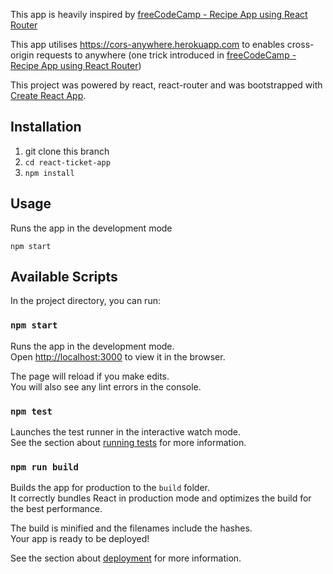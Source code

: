This app is heavily inspired by [freeCodeCamp - Recipe App using React Router](https://www.youtube.com/watch?v=tvfeBLMA_Q4)

This app utilises https://cors-anywhere.herokuapp.com to enables cross-origin requests to anywhere (one trick introduced in [freeCodeCamp - Recipe App using React Router](https://www.youtube.com/watch?v=tvfeBLMA_Q4))

This project was powered by react, react-router and was bootstrapped with [Create React App](https://github.com/facebook/create-react-app).


## Installation

1. git clone this branch
2. `cd react-ticket-app`
3. `npm install`

## Usage
Runs the app in the development mode

  ```shell
  npm start
  ```

## Available Scripts

In the project directory, you can run:

### `npm start`

Runs the app in the development mode.<br>
Open [http://localhost:3000](http://localhost:3000) to view it in the browser.

The page will reload if you make edits.<br>
You will also see any lint errors in the console.

### `npm test`

Launches the test runner in the interactive watch mode.<br>
See the section about [running tests](https://facebook.github.io/create-react-app/docs/running-tests) for more information.

### `npm run build`

Builds the app for production to the `build` folder.<br>
It correctly bundles React in production mode and optimizes the build for the best performance.

The build is minified and the filenames include the hashes.<br>
Your app is ready to be deployed!

See the section about [deployment](https://facebook.github.io/create-react-app/docs/deployment) for more information.

